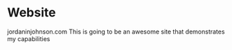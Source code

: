 # Website
jordaninjohnson.com
This is going to be an awesome site that demonstrates my capabilities
